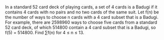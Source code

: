 
In a standard 52 card deck of playing cards, a set of 4 cards is a Badugi if it contains 4 cards with no pairs and no two cards of the same suit.
Let f(n) be the number of ways to choose n cards with a 4 card subset that is a Badugi.  For example, there are 2598960 ways to choose five cards from a standard 52 card deck, of which 514800 contain a 4 card subset that is a Badugi, so f(5) = 514800.
Find &#8721;f(n)  for 4 &#8804; n &#8804; 13.
